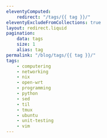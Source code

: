 ```yaml
---
eleventyComputed:
    redirect: "/tags/{{ tag }}/"
eleventyExcludeFromCollections: true
layout: redirect.liquid
pagination:
    data: tags
    size: 1
    alias: tag
permalink: "/blog/tags/{{ tag }}/"
tags:
    - computering
    - networking
    - nix
    - open-wrt
    - programming
    - python
    - sed
    - til
    - tmux
    - ubuntu
    - unit-testing
    - vim
---
```


